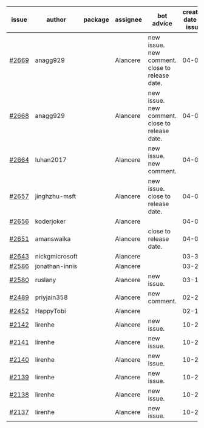 | issue | author | package | assignee | bot advice | created date of issue | target release date | date from target |
| ------ | ------ | ------ | ------ | ------ | ------ | ------ | :-----: |
| [#2669](https://github.com/Azure/sdk-release-request/issues/2669) | anagg929 |  | Alancere | new issue. new comment. close to release date.  | 04-08 | 04-11 | 0 |
| [#2668](https://github.com/Azure/sdk-release-request/issues/2668) | anagg929 |  | Alancere | new issue. new comment. close to release date.  | 04-07 | 04-11 | 0 |
| [#2664](https://github.com/Azure/sdk-release-request/issues/2664) | luhan2017 |  | Alancere | new issue. new comment. | 04-07 | 04-21 |  |
| [#2657](https://github.com/Azure/sdk-release-request/issues/2657) | jinghzhu-msft |  | Alancere | new issue. close to release date.  | 04-07 | 04-12 | 1 |
| [#2656](https://github.com/Azure/sdk-release-request/issues/2656) | koderjoker |  | Alancere |  | 04-04 | 04-18 |  |
| [#2651](https://github.com/Azure/sdk-release-request/issues/2651) | amanswaika |  | Alancere | close to release date.  | 04-01 | 04-11 | 0 |
| [#2643](https://github.com/Azure/sdk-release-request/issues/2643) | nickgmicrosoft |  | Alancere |  | 03-31 | 04-04 |  |
| [#2586](https://github.com/Azure/sdk-release-request/issues/2586) | jonathan-innis |  | Alancere |  | 03-21 | 03-28 |  |
| [#2580](https://github.com/Azure/sdk-release-request/issues/2580) | ruslany |  | Alancere | new issue. | 03-17 | 03-31 |  |
| [#2489](https://github.com/Azure/sdk-release-request/issues/2489) | priyjain358 |  | Alancere | new comment. | 02-25 | 03-14 |  |
| [#2452](https://github.com/Azure/sdk-release-request/issues/2452) | HappyTobi |  | Alancere |  | 02-16 | 03-09 |  |
| [#2142](https://github.com/Azure/sdk-release-request/issues/2142) | lirenhe |  | Alancere | new issue. | 10-20 | 11-03 |  |
| [#2141](https://github.com/Azure/sdk-release-request/issues/2141) | lirenhe |  | Alancere | new issue. | 10-20 | 11-03 |  |
| [#2140](https://github.com/Azure/sdk-release-request/issues/2140) | lirenhe |  | Alancere | new issue. | 10-20 | 11-05 |  |
| [#2139](https://github.com/Azure/sdk-release-request/issues/2139) | lirenhe |  | Alancere | new issue. | 10-20 | 11-05 |  |
| [#2138](https://github.com/Azure/sdk-release-request/issues/2138) | lirenhe |  | Alancere | new issue. | 10-20 | 11-05 |  |
| [#2137](https://github.com/Azure/sdk-release-request/issues/2137) | lirenhe |  | Alancere | new issue. | 10-20 | 11-05 |  |
